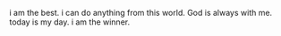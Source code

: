 i am the best. i can do anything from this world.
God is always with me. today is my day. i am the winner.
